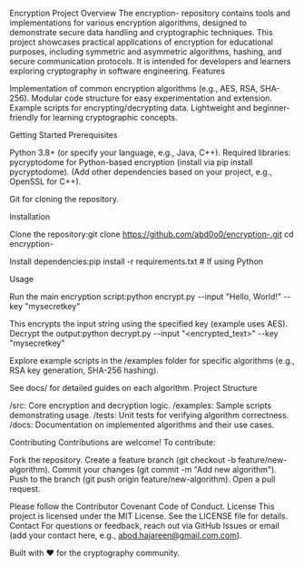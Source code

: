 Encryption Project
Overview
The encryption- repository contains tools and implementations for various encryption algorithms, designed to demonstrate secure data handling and cryptographic techniques. This project showcases practical applications of encryption for educational purposes, including symmetric and asymmetric algorithms, hashing, and secure communication protocols. It is intended for developers and learners exploring cryptography in software engineering.
Features

Implementation of common encryption algorithms (e.g., AES, RSA, SHA-256).
Modular code structure for easy experimentation and extension.
Example scripts for encrypting/decrypting data.
Lightweight and beginner-friendly for learning cryptographic concepts.

Getting Started
Prerequisites

Python 3.8+ (or specify your language, e.g., Java, C++).
Required libraries: 
pycryptodome for Python-based encryption (install via pip install pycryptodome).
(Add other dependencies based on your project, e.g., OpenSSL for C++).


Git for cloning the repository.

Installation

Clone the repository:git clone https://github.com/abd0o0/encryption-.git
cd encryption-


Install dependencies:pip install -r requirements.txt  # If using Python


Usage

Run the main encryption script:python encrypt.py --input "Hello, World!" --key "mysecretkey"

This encrypts the input string using the specified key (example uses AES).
Decrypt the output:python decrypt.py --input "<encrypted_text>" --key "mysecretkey"


Explore example scripts in the /examples folder for specific algorithms (e.g., RSA key generation, SHA-256 hashing).

See docs/ for detailed guides on each algorithm.
Project Structure

/src: Core encryption and decryption logic.
/examples: Sample scripts demonstrating usage.
/tests: Unit tests for verifying algorithm correctness.
/docs: Documentation on implemented algorithms and their use cases.

Contributing
Contributions are welcome! To contribute:

Fork the repository.
Create a feature branch (git checkout -b feature/new-algorithm).
Commit your changes (git commit -m "Add new algorithm").
Push to the branch (git push origin feature/new-algorithm).
Open a pull request.

Please follow the Contributor Covenant Code of Conduct.
License
This project is licensed under the MIT License. See the LICENSE file for details.
Contact
For questions or feedback, reach out via GitHub Issues or email (add your contact here, e.g., abod.hajareen@gmail.com.com).

Built with ❤️ for the cryptography community.

